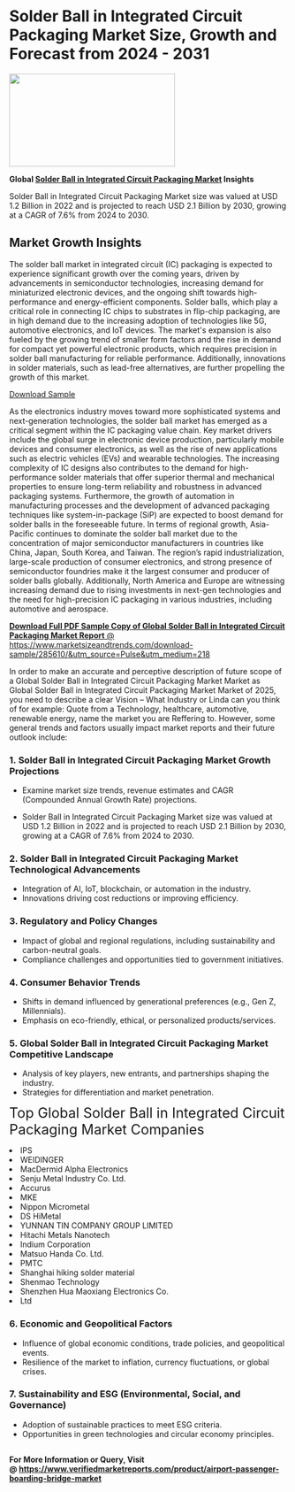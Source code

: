 <H1>Solder Ball in Integrated Circuit Packaging Market Size, Growth and Forecast from 2024 - 2031</H1><img class="aligncenter size-medium wp-image-584254" src="https://thirdeyenews.in/wp-content/uploads/2024/09/Global-Market-Research-300x168.jpeg" alt="" width="300" height="168" /><p><strong>Global&nbsp;<a href="https://www.marketsizeandtrends.com/download-sample/285610/&amp;utm_source=Pulse&amp;utm_medium=218">Solder Ball in Integrated Circuit Packaging Market</a> Insights</strong></p><p>Solder Ball in Integrated Circuit Packaging Market size was valued at USD 1.2 Billion in 2022 and is projected to reach USD 2.1 Billion by 2030, growing at a CAGR of 7.6% from 2024 to 2030.</p><p><h2>Market Growth Insights</h2> <p>The solder ball market in integrated circuit (IC) packaging is expected to experience significant growth over the coming years, driven by advancements in semiconductor technologies, increasing demand for miniaturized electronic devices, and the ongoing shift towards high-performance and energy-efficient components. Solder balls, which play a critical role in connecting IC chips to substrates in flip-chip packaging, are in high demand due to the increasing adoption of technologies like 5G, automotive electronics, and IoT devices. The market's expansion is also fueled by the growing trend of smaller form factors and the rise in demand for compact yet powerful electronic products, which requires precision in solder ball manufacturing for reliable performance. Additionally, innovations in solder materials, such as lead-free alternatives, are further propelling the growth of this market.</p> <p><a href="sample-download-link">Download Sample</a></p> <p>As the electronics industry moves toward more sophisticated systems and next-generation technologies, the solder ball market has emerged as a critical segment within the IC packaging value chain. Key market drivers include the global surge in electronic device production, particularly mobile devices and consumer electronics, as well as the rise of new applications such as electric vehicles (EVs) and wearable technologies. The increasing complexity of IC designs also contributes to the demand for high-performance solder materials that offer superior thermal and mechanical properties to ensure long-term reliability and robustness in advanced packaging systems. Furthermore, the growth of automation in manufacturing processes and the development of advanced packaging techniques like system-in-package (SiP) are expected to boost demand for solder balls in the foreseeable future. In terms of regional growth, Asia-Pacific continues to dominate the solder ball market due to the concentration of major semiconductor manufacturers in countries like China, Japan, South Korea, and Taiwan. The region’s rapid industrialization, large-scale production of consumer electronics, and strong presence of semiconductor foundries make it the largest consumer and producer of solder balls globally. Additionally, North America and Europe are witnessing increasing demand due to rising investments in next-gen technologies and the need for high-precision IC packaging in various industries, including automotive and aerospace.</p> <p><a href="get-more-info-link"></p><p><span class=""><strong>Download Full PDF Sample Copy of Global Solder Ball in Integrated Circuit Packaging Market Report</strong> @ <a href="https://www.marketsizeandtrends.com/download-sample/285610/&amp;utm_source=Pulse&amp;utm_medium=218" target="_blank">https://www.marketsizeandtrends.com/download-sample/285610/&amp;utm_source=Pulse&amp;utm_medium=218</a></span></p><p>In order to make an accurate and perceptive description of future scope of a Global&nbsp;Solder Ball in Integrated Circuit Packaging Market Market as Global&nbsp;Solder Ball in Integrated Circuit Packaging Market Market of 2025, you need to describe a clear Vision &ndash; What Industry or Linda can you think of for example: Quote from a Technology, healthcare, automotive, renewable energy, name the market you are Reffering to. However, some general trends and factors usually impact market reports and their future outlook include:</p><h3>1.&nbsp;<strong>Solder Ball in Integrated Circuit Packaging Market Growth Projections</strong></h3><ul><li>Examine market size trends, revenue estimates and CAGR (Compounded Annual Growth Rate) projections.</li><li><p>Solder Ball in Integrated Circuit Packaging Market size was valued at USD 1.2 Billion in 2022 and is projected to reach USD 2.1 Billion by 2030, growing at a CAGR of 7.6% from 2024 to 2030.</p></li></ul><h3>2.&nbsp;<strong>Solder Ball in Integrated Circuit Packaging Market Technological Advancements</strong></h3><ul><li>Integration of AI, IoT, blockchain, or automation in the industry.</li><li>Innovations driving cost reductions or improving efficiency.</li></ul><h3>3.&nbsp;<strong>Regulatory and Policy Changes</strong></h3><ul><li>Impact of global and regional regulations, including sustainability and carbon-neutral goals.</li><li>Compliance challenges and opportunities tied to government initiatives.</li></ul><h3>4.&nbsp;<strong>Consumer Behavior Trends</strong></h3><ul><li>Shifts in demand influenced by generational preferences (e.g., Gen Z, Millennials).</li><li>Emphasis on eco-friendly, ethical, or personalized products/services.</li></ul><h3>5.&nbsp;<strong>Global Solder Ball in Integrated Circuit Packaging Market Competitive Landscape</strong></h3><ul><li>Analysis of key players, new entrants, and partnerships shaping the industry.</li><li>Strategies for differentiation and market penetration.</li></ul><p data-pm-slice="1 1 []"><span style="color: inherit; font-family: inherit; font-size: 25px;">Top Global Solder Ball in Integrated Circuit Packaging Market Companies</span></p><div class="" data-test-id=""><p><li>IPS</li><li> WEIDINGER</li><li> MacDermid Alpha Electronics</li><li> Senju Metal Industry Co. Ltd.</li><li> Accurus</li><li> MKE</li><li> Nippon Micrometal</li><li> DS HiMetal</li><li> YUNNAN TIN COMPANY GROUP LIMITED</li><li> Hitachi Metals Nanotech</li><li> Indium Corporation</li><li> Matsuo Handa Co. Ltd.</li><li> PMTC</li><li> Shanghai hiking solder material</li><li> Shenmao Technology</li><li> Shenzhen Hua Maoxiang Electronics Co.</li><li> Ltd</li></p></div><h3>6.&nbsp;<strong>Economic and Geopolitical Factors</strong></h3><ul><li>Influence of global economic conditions, trade policies, and geopolitical events.</li><li>Resilience of the market to inflation, currency fluctuations, or global crises.</li></ul><h3>7.&nbsp;<strong>Sustainability and ESG (Environmental, Social, and Governance)</strong></h3><ul><li>Adoption of sustainable practices to meet ESG criteria.</li><li>Opportunities in green technologies and circular economy principles.</li></ul><h2><strong style="font-size: 14px;">For More Information or Query, Visit @&nbsp;</strong><a style="background-color: #ffffff; font-size: 14px;" href="https://www.marketsizeandtrends.com/report/solder-ball-in-integrated-circuit-packaging-market/" target="_blank">https://www.verifiedmarketreports.com/product/airport-passenger-boarding-bridge-market</a></h2>
